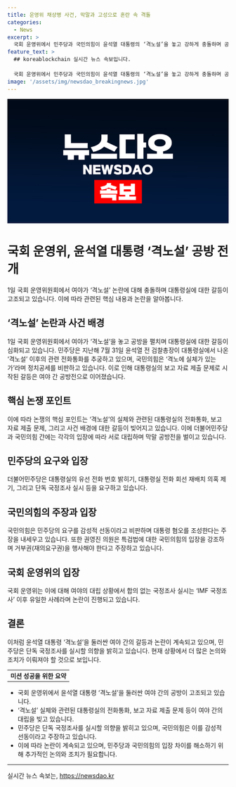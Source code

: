 ```yaml
---
title: 운영위 채상병 사건, 막말과 고성으로 혼란 속 격돌
categories:
  - News
excerpt: >
  국회 운영위에서 민주당과 국민의힘이 윤석열 대통령의 ‘격노설’을 놓고 강하게 충돌하며 공방전을 벌였다. 민주당은 대통령실의 전화통화 추궁하고 대통령실 보고 자료 제출을 요구했고, 국민의힘은 야당의 정치공세로 반발했다. 채 상병 특검법 문제 등에서도 의견이 엇갈리며 갈등이 이어졌고, 이에 민주당은 단독 국정조사를 포기하지 않겠다는 입장을 밝혔다. 또한 김진표 전 국회의장의 회고록 논란과 대통령 부인의 ‘디올백’ 보관 문제도 논의되었다.
feature_text: >
  ## koreablockchain 실시간 뉴스 속보입니다.

  국회 운영위에서 민주당과 국민의힘이 윤석열 대통령의 ‘격노설’을 놓고 강하게 충돌하며 공방전을 벌였다. 민주당은 대통령실의 전화통화 추궁하고 대통령실 보고 자료 제출을 요구했고, 국민의힘은 야당의 정치공세로 반발했다. 채 상병 특검법 문제 등에서도 의견이 엇갈리며 갈등이 이어졌고, 이에 민주당은 단독 국정조사를 포기하지 않겠다는 입장을 밝혔다. 또한 김진표 전 국회의장의 회고록 논란과 대통령 부인의 ‘디올백’ 보관 문제도 논의되었다.
image: '/assets/img/newsdao_breakingnews.jpg'
---
```


<p><img src="/assets/img/newsdao_breakingnews.jpg" alt="koreablockchain 속보" /></p>

<h1>국회 운영위, 윤석열 대통령 ‘격노설’ 공방 전개</h1>

<p data-ke-size="size16">1일 국회 운영위원회에서 여야가 ‘격노설’ 논란에 대해 충돌하며 대통령실에 대한 갈등이 고조되고 있습니다. 이에 따라 관련된 핵심 내용과 논란을 알아봅니다.</p>

<h2 data-ke-size="size26">‘격노설’ 논란과 사건 배경</h2>

<p>1일 국회 운영위원회에서 여야가 ‘격노설’을 놓고 공방을 펼치며 대통령실에 대한 갈등이 심화되고 있습니다. 민주당은 지난해 7월 31일 윤석열 전 검찰총장이 대통령실에서 나온 ‘격노설’ 이후의 관련 전화통화를 추궁하고 있으며, 국민의힘은 ‘격노에 실체가 있는가’라며 정치공세를 비판하고 있습니다. 이로 인해 대통령실의 보고 자료 제출 문제로 시작된 갈등은 여야 간 공방전으로 이어졌습니다.</p>

<h2 data-ke-size="size26">핵심 논쟁 포인트</h2>

<p>이에 따라 논쟁의 핵심 포인트는 ‘격노설’의 실체와 관련된 대통령실의 전화통화, 보고 자료 제출 문제, 그리고 사건 배경에 대한 갈등이 빚어지고 있습니다. 이에 더불어민주당과 국민의힘 간에는 각각의 입장에 따라 서로 대립하며 막말 공방전을 벌이고 있습니다.</p>

<h2 data-ke-size="size26">민주당의 요구와 입장</h2>

<p>더불어민주당은 대통령실의 유선 전화 번호 밝히기, 대통령실 전화 회선 재배치 의혹 제기, 그리고 단독 국정조사 실시 등을 요구하고 있습니다.</p>

<h2 data-ke-size="size26">국민의힘의 주장과 입장</h2>

<p>국민의힘은 민주당의 요구를 감성적 선동이라고 비판하며 대통령 혐오를 조성한다는 주장을 내세우고 있습니다. 또한 권영진 의원은 특검법에 대한 국민의힘의 입장을 강조하며 거부권(재의요구권)을 행사해야 한다고 주장하고 있습니다.</p>

<h2 data-ke-size="size26">국회 운영위의 입장</h2>

<p>국회 운영위는 이에 대해 여야의 대립 상황에서 합의 없는 국정조사 실시는 ‘IMF 국정조사’ 이후 유일한 사례라며 논란이 진행되고 있습니다.</p>

<h2 data-ke-size="size26">결론</h2>

<p>이처럼 윤석열 대통령 ‘격노설’을 둘러싼 여야 간의 갈등과 논란이 계속되고 있으며, 민주당은 단독 국정조사를 실시할 의향을 밝히고 있습니다. 현재 상황에서 더 많은 논의와 조치가 이뤄져야 할 것으로 보입니다.</p>

<table>
    <tbody>
        <tr>
            <td style="text-align: center; height: 17px;"><b>미션 성공을 위한 요약</b></td>
        </tr>
    </tbody>
</table>

<ul>
    <li>국회 운영위에서 윤석열 대통령 ‘격노설’을 둘러싼 여야 간의 공방이 고조되고 있습니다.</li>
    <li>‘격노설’ 실체와 관련된 대통령실의 전화통화, 보고 자료 제출 문제 등이 여야 간의 대립을 빚고 있습니다.</li>
    <li>민주당은 단독 국정조사를 실시할 의향을 밝히고 있으며, 국민의힘은 이를 감성적 선동이라고 주장하고 있습니다.</li>
    <li>이에 따라 논란이 계속되고 있으며, 민주당과 국민의힘의 입장 차이를 해소하기 위해 추가적인 논의와 조치가 필요합니다.</li>
</ul>

<p><hr></p>
실시간 뉴스 속보는, <a href="https://newsdao.kr" rel="dofollow">https://newsdao.kr</a>


